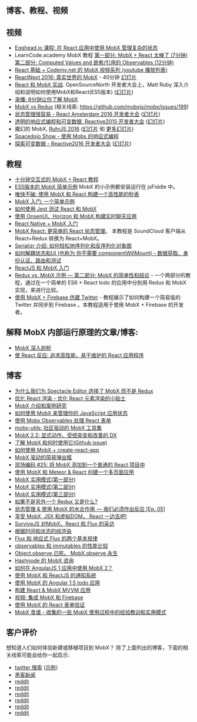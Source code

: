 ## 博客、教程、视频

## 视频

* [Egghead.io 课程: 在 React 应用中使用 MobX 管理复杂的状态](https://egghead.io/courses/manage-complex-state-in-react-apps-with-mobx)
* LearnCode.academy MobX 教程 [第一部分: MobX + React 太棒了 (7分钟)](https://www.youtube.com/watch?v=_q50BXqkAfI) [第二部分: Computed Values and 嵌套/引用的 Observables (12分钟)](https://www.youtube.com/watch?v=nYvNqKrl69s)
* [React 基础 + Codemy.net 的 MobX 视频系列 (youtube 播放列表)](https://www.youtube.com/playlist?list=PLjQo0sojbbxU6Yl9l-38gOyeQYjqXefq7)
* [ReactNext 2016: 真实世界的 MobX](https://www.youtube.com/watch?v=Aws40KOx90U) - 40分钟 [幻灯片](https://docs.google.com/presentation/d/1DrI6Hc2xIPTLBkfNH8YczOcPXQTOaCIcDESdyVfG_bE/edit?usp=sharing)
* [React 和 MobX 实战](https://www.youtube.com/watch?v=XGwuM_u7UeQ). OpenSourceNorth 开发者大会上，Matt Ruby 深入介绍和说明如何使用MobX和React(ES5版本) ([幻灯片](http://slides.com/mattruby/deck))
* [录播: 8分钟让你了解 MobX](https://www.youtube.com/watch?v=K8dr8BMU7-8)
* [MobX vs Redux](https://www.youtube.com/watch?v=83v8cdvGfeA) (相关线索: https://github.com/mobxjs/mobx/issues/199)
* [状态管理很容易 - React Amsterdam 2016 开发者大会](https://www.youtube.com/watch?v=ApmSsu3qnf0&feature=youtu.be) ([幻灯片](https://speakerdeck.com/mweststrate/state-management-is-easy-introduction-to-mobx))
* [透明的响应式编程和可变数据, Reactive2015 开发者大会](https://www.youtube.com/watch?v=FEwLwiizlk0) ([幻灯片](https://speakerdeck.com/mweststrate/react-transparent-reactive-programming-and-mutable-data-structures))
* 魔幻的 MobX, [RuhrJS 2016](https://www.youtube.com/watch?v=TfxfRkNCnmk) ([幻灯片](http://magixmobx.surge.sh) 和 [更多幻灯片](https://docs.google.com/presentation/d/1d54mSxF0VOAFlsUGM8eonZDs9gZecTOz1ErSbnydChQ/edit?usp=sharing))
* [Spacedojo Show - 使用 Mobx 的响应式编程](https://www.youtube.com/watch?v=QTptEw2cYt0&feature=youtu.be&a)
* [探索可变数据 - Reactive2016 开发者大会](https://youtu.be/1Urj4TZ5BLI?t=5h27m40s) ([幻灯片](http://immer-mutable-state.surge.sh/#1))

## 教程

* [十分钟交互式的 MobX + React 教程](https://mobxjs.github.io/mobx/getting-started.html#demo)
* [ES5版本的 MobX 简单示例](https://github.com/mattruby/mobx-examples) MobX 的小示例都安装运行在 jsFiddle 中。
* [唯快不破: 使用 MobX 和 React 构建一个高性能的秒表](https://onsen.io/blog/mobx-tutorial-react-stopwatch/)
* [MobX 入门: 一个简单示例](https://tonyspiro.com/getting-started-with-mobx-an-easy-example)
* [如何使用 Jest 测试 React 和 MobX](https://semaphoreci.com/community/tutorials/how-to-test-react-and-mobx-with-jest?utm_content=buffer15b42&utm_medium=social&utm_source=twitter.com&utm_campaign=buffer)
* [使用 OnsenUI、Horizon 和 MobX 构建实时聊天应用](http://tutorials.pluralsight.com/html-css/real-time-chat-app-with-onsenui-and-horizon?hearted=1)
* [React Native + MobX 入门](https://medium.com/@dabit3/react-native-with-mobx-getting-started-ba7e18d8ff44#.uge82y49s)
* [MobX React: 更简单的 React 状态管理](http://www.robinwieruch.de/mobx-react/?utm_content=bufferd1bb1&utm_medium=social&utm_source=twitter.com&utm_campaign=buffer)。 本教程是 SoundCloud 客户端从 React+Redux 转换为 React+MobX。
* [Serializr 介绍: 如何轻松地序列化和反序列化对象图](https://medium.com/@mweststrate/introducing-serializr-serializing-and-deserializing-object-graphs-with-ease-8833c3fcea02#.lghi3ybjm)
* [如何解耦状态和UI (也称为 你不需要 componentWillMount) - 数据获取、身份认证、路由和测试](https://medium.com/@mweststrate/how-to-decouple-state-and-ui-a-k-a-you-dont-need-componentwillmount-cc90b787aa37#.7zvpxt746)
* [ReactJS 和 MobX 入门](https://codequs.com/p/HyTu8aIK/getting-started-reactjs-with-mobx/)
* [Redux vs. MobX 示例 — 第二部分: MobX 的简单性和结论](https://hashnode.com/post/redux-vs-mobx-by-example-part-ii-the-simplicity-of-mobx-and-conclusion-citpp2tbu003za853ua1tx228) - 一个两部分的教程，通过在一个简单的 ES6 + React todo 的应用中分别用 Redux 和 MobX 实现，来进行比较。
* [使用 MobX + Firebase 仿建 Twitter](https://appendto.com/2017/03/mobx-firebase-create-a-twitter-clone-with-simple-state-management-database/) - 教程展示了如何构建一个简易版的 Twitter 并同步到 Firebase 。本教程适用于使用 MobX + Firebase 的开发者。

## 解释 MobX 内部运行原理的文章/博客:

* [MobX 深入剖析](https://medium.com/@mweststrate/becoming-fully-reactive-an-in-depth-explanation-of-mobservable-55995262a254)
* [使 React 反应: 追求高性能，易于维护的 React 应用程序](https://www.mendix.com/tech-blog/making-react-reactive-pursuit-high-performing-easily-maintainable-react-apps/)

## 博客

* [为什么我们为 Spectacle Editor 选择了 MobX 而不是 Redux](http://formidable.com/blog/2016/06/02/why-we-chose-mobx-over-redux-for-spectacle-editor/)
* [优化 React 渲染 - 优化 React 元素渲染的小贴士](https://medium.com/@lavrton/how-to-optimise-rendering-of-a-set-of-elements-in-react-ad01f5b161ae#.ijw98ktg5)
* [MobX 介绍和案例研究](https://blog.wearewizards.io/a-mobx-introduction-and-case-study)
* [如何使用 MobX 来管理你的 JavaScript 应用状态](https://www.sitepoint.com/manage-javascript-application-state-mobx/)
* [使用 Mobx Observables 处理 React 表单](https://blog.risingstack.com/handling-react-forms-with-mobx-observables/)
* [mobx-utils: 社区驱动的 MobX 工具集](https://medium.com/@mweststrate/mobx-utils-community-driven-utility-belt-for-mobx-264346cb2744#.n8cweziy9)
* [MobX 2.2: 显式动作、受控突变和改善的 DX](https://medium.com/@mweststrate/mobx-2-2-explicit-actions-controlled-mutations-and-improved-dx-45cdc73c7c8d#.h5jt4nlwf)
* [了解 MobX 和何时使用它(Github issue)](https://github.com/mobxjs/mobx/issues/199)
* [如何使用 MobX + create-react-app ](https://swizec.com/blog/mobx-with-create-react-app/swizec/7158)
* [MobX 驱动的简易弹出框](https://swizec.com/blog/simple-mobx-driven-modals/swizec/7166)
* [现场编码 #25: 将 MobX 添加到一个普通的 React 项目中](https://swizec.com/blog/livecoding-25-adding-mobx-vanilla-react-project/swizec/7170?utm_content=buffer92a0d&utm_medium=social&utm_source=twitter.com&utm_campaign=buffer)
* [使用 MobX 和 Meteor & React 创建一个多页面应用](http://markshust.com/2016/06/02/creating-multi-page-form-using-mobx-meteor-react)
* [MobX 实用模式(第一部分)](https://blog.pixelingene.com/2016/10/effective-mobx-patterns-part-1/)
* [MobX 实用模式(第二部分)](https://blog.pixelingene.com/2016/10/effective-mobx-patterns-part-2/)
* [MobX 实用模式(第三部分)](https://blog.pixelingene.com/2016/10/effective-mobx-patterns-part-3/)
* [如果不是另外一个 Redux 又是什么?](https://medium.com/@sanketsahu/if-not-redux-then-what-fc433234f5b4#.xid2z4oon)
* [状态管理 & 使用 MobX 的水合作用  — 我们必须作出反应 [Ep. 05]](https://medium.com/@foxhound87/state-management-hydration-with-mobx-we-must-react-ep-05-1922a72453c6#.gbzf4e7nb)
* [享受 MobX, JSX 和虚拟DOM。 React 一边去吧!](https://medium.com/@botverse/enjoying-mobx-jsx-and-virtual-dom-621dcc2a2bd5#.3xoj3b1kg)
* [SurviveJS 对MobX、React 和 Flux 的采访](http://survivejs.com/blog/mobx-interview/)
* [根据时间和状态的纯渲染](https://medium.com/@mweststrate/pure-rendering-in-the-light-of-time-and-state-4b537d8d40b1)
* [Flux 和 响应式 Flux 的两个基本规律](https://medium.com/@kenneth_chau/the-2-fundamental-laws-of-flux-and-the-functional-reactive-flux-c9368ac008d3#.h41y0i22h)
* [observables 和 immutables 的性能比较](https://twitter.com/mweststrate/status/720177443521343488)
* [Object.observe 已死。 MobX.observe 永生](https://medium.com/@mweststrate/object-observe-is-dead-long-live-mobservable-observe-ad96930140c5#.krm1pec8p)
* [Hashnode 的 MobX 咨询](https://hashnode.com/ama/with-mobx-cinspo7i500vyxs53buh8ebls)
* [如何在 AngularJS 1 应用中使用 MobX 2？](https://philhosoft.github.io/Programming/AngularJS-1-and-MobX-2/)
* [使用 MobX 和 ReactJS 的通知系统](https://medium.com/@GiacomoRebonato/a-notification-system-with-mobx-and-reactjs-ecbadca258c1#.ps9j0i4lg)
* [使用 MobX 的 Angular 1.5 todo 应用](http://gaui.is/angular-1-5-todo-app/)
* [构建 React & MobX MVVM 应用](https://medium.com/@MattiaManzati/building-a-react-mobx-application-with-mvvm-ec0b3e3c8786#.de5tzghcx)
* [视频: 集成 MobX 和 Firebase](https://www.youtube.com/watch?v=MMQH9vxbzRw&feature=youtu.be&a)
* [使用 MobX 的 React 表单验证](https://medium.com/@KozhukharenkoN/react-form-validation-with-mobx-8ce00233ae27#.d8biky8cv)
* [MobX 食谱 - 收集的一些 MobX 使用过程中的经验教训和实用模式](https://alexhisen.gitbooks.io/mobx-recipes/content/)

## 客户评价

想知道人们如何体验新建或移植项目到 MobX？ 除了上面列出的博客，下面的相关线索可能会给你一起启示:
* [twitter 搜索](https://twitter.com/search?q=mobx&src=typd) ([示例](https://twitter.com/jason_kelly6/status/792043911573303296))
* [黑客新闻](https://news.ycombinator.com/item?id=11181980)
* [reddit](https://www.reddit.com/r/reactjs/comments/4pgbhq/redux_like_dan_abramov/d4kod21)
* [reddit](https://www.reddit.com/r/reactjs/comments/4l44a2/mobx_22_has_been_released_explicit_actions/)
* [reddit](https://www.reddit.com/r/reactjs/comments/4npzq5/confused_redux_or_mobx/)
* [reddit](https://www.reddit.com/r/reactjs/comments/4fojit/what_is_your_structure_when_using_mobx_with/)
* [reddit](https://www.reddit.com/r/reactjs/comments/46m2zg/has_anybody_used_mobservable_for_their_react/)
* [reddit](https://www.reddit.com/r/javascript/comments/47omi9/mobx_20_previously_mobservable_has_been_released/)
